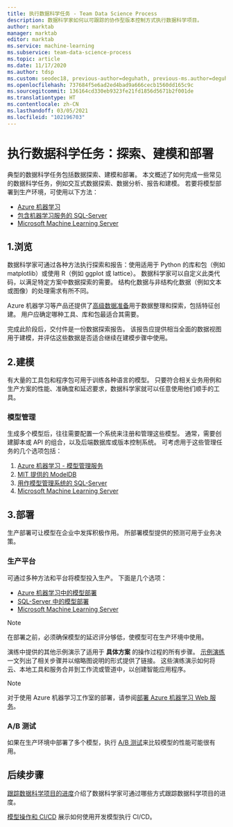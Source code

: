 ```yaml
---
title: 执行数据科学任务 - Team Data Science Process
description: 数据科学家如何以可跟踪的协作型版本控制方式执行数据科学项目。
author: marktab
manager: marktab
editor: marktab
ms.service: machine-learning
ms.subservice: team-data-science-process
ms.topic: article
ms.date: 11/17/2020
ms.author: tdsp
ms.custom: seodec18, previous-author=deguhath, previous-ms.author=deguhath
ms.openlocfilehash: 737684f5e6ad2ed4bad9a666cecb1560dd165c9c
ms.sourcegitcommit: 136164cd330eb9323fe21fd1856d5671b2f001de
ms.translationtype: HT
ms.contentlocale: zh-CN
ms.lasthandoff: 03/05/2021
ms.locfileid: "102196703"
---
```

# <a name="execute-data-science-tasks-exploration-modeling-and-deployment"></a>执行数据科学任务：探索、建模和部署

典型的数据科学任务包括数据探索、建模和部署。 本文概述了如何完成一些常见的数据科学任务，例如交互式数据探索、数据分析、报告和建模。 若要将模型部署到生产环境，可使用以下方法：

- [Azure 机器学习](../index.yml)
- [包含机器学习服务的 SQL-Server](https://docs.microsoft.com/sql/advanced-analytics/r/r-services)
- [Microsoft Machine Learning Server](https://docs.microsoft.com/machine-learning-server/what-is-machine-learning-server)


## <a name="1--exploration"></a>1.<a name='DataQualityReportUtility-1'></a>浏览 

数据科学家可通过各种方法执行探索和报告：使用适用于 Python 的库和包（例如 matplotlib）或使用 R（例如 ggplot 或 lattice）。 数据科学家可以自定义此类代码，以满足特定方案中数据探索的需要。 结构化数据与非结构化数据（例如文本或图像）的处理需求有所不同。 

Azure 机器学习等产品还提供了[高级数据准备](../how-to-create-register-datasets.md)用于数据整理和探索，包括特征创建。 用户应确定哪种工具、库和包最适合其需要。 

完成此阶段后，交付件是一份数据探索报告。 该报告应提供相当全面的数据视图用于建模，并评估这些数据是否适合继续在建模步骤中使用。 


## <a name="2--modeling"></a>2.<a name='ModelingUtility-2'></a>建模

有大量的工具包和程序包可用于训练各种语言的模型。 只要符合相关业务用例和生产方案的性能、准确度和延迟要求，数据科学家就可以任意使用他们顺手的工具。

### <a name="model-management"></a>模型管理
生成多个模型后，往往需要配置一个系统来注册和管理这些模型。 通常，需要创建脚本或 API 的组合，以及后端数据库或版本控制系统。 可考虑用于这些管理任务的几个选项包括：

1. [Azure 机器学习 - 模型管理服务](../index.yml)
2. [MIT 提供的 ModelDB](https://people.csail.mit.edu/mvartak/papers/modeldb-hilda.pdf) 
3. [用作模型管理系统的 SQL-Server](https://blogs.technet.microsoft.com/dataplatforminsider/2016/10/17/sql-server-as-a-machine-learning-model-management-system/)
4. [Microsoft Machine Learning Server](https://docs.microsoft.com/sql/advanced-analytics/r/r-server-standalone)

## <a name="3--deployment"></a>3.<a name='Deployment-3'></a>部署

生产部署可让模型在企业中发挥积极作用。 所部署模型提供的预测可用于业务决策。

### <a name="production-platforms"></a>生产平台
可通过多种方法和平台将模型投入生产。 下面是几个选项：


- [Azure 机器学习中的模型部署](../how-to-deploy-and-where.md)
- [SQL-Server 中的模型部署](https://docs.microsoft.com/sql/advanced-analytics/tutorials/sqldev-py6-operationalize-the-model)
- [Microsoft Machine Learning Server](https://docs.microsoft.com/sql/advanced-analytics/r/r-server-standalone)

> [!NOTE]
> 在部署之前，必须确保模型的延迟评分够低，使模型可在生产环境中使用。
>
>

演练中提供的其他示例演示了适用于 **具体方案** 的操作过程的所有步骤。 [示例演练](walkthroughs.md)一文列出了相关步骤并以缩略图说明的形式提供了链接。 这些演练演示如何将云、本地工具和服务合并到工作流或管道中，以创建智能应用程序。

> [!NOTE]
> 对于使用 Azure 机器学习工作室的部署，请参阅[部署 Azure 机器学习 Web 服务](../classic/deploy-a-machine-learning-web-service.md)。
>
>

### <a name="ab-testing"></a>A/B 测试
如果在生产环境中部署了多个模型，执行 [A/B 测试](https://en.wikipedia.org/wiki/A/B_testing)来比较模型的性能可能很有用。 

 
## <a name="next-steps"></a>后续步骤

[跟踪数据科学项目的进度](track-progress.md)介绍了数据科学家可通过哪些方式跟踪数据科学项目的进度。

[模型操作和 CI/CD](ci-cd-flask.md) 展示如何使用开发模型执行 CI/CD。


